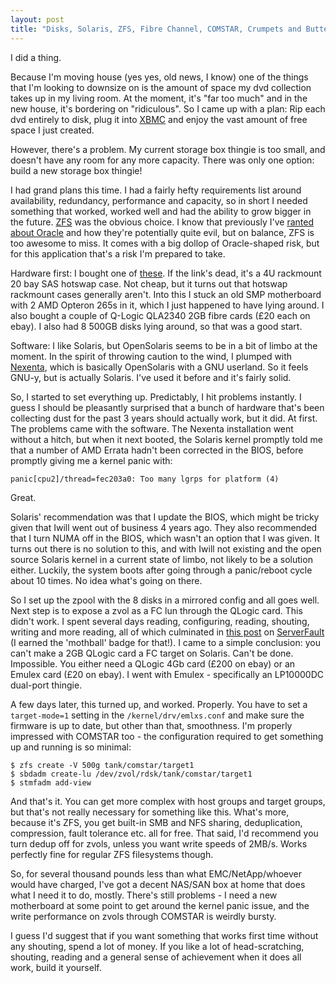 ```yaml
---
layout: post
title: "Disks, Solaris, ZFS, Fibre Channel, COMSTAR, Crumpets and Butter."
---
```

I did a thing.

Because I'm moving house (yes yes, old news, I know) one of the things that
I'm looking to downsize on is the amount of space my dvd collection takes up
in my living room. At the moment, it's "far too much" and in the new house,
it's bordering on "ridiculous". So I came up with a plan: Rip each dvd
entirely to disk, plug it into [XBMC][1] and enjoy the vast amount of free
space I just created.

However, there's a problem. My current storage box thingie is too small, and
doesn't have any room for any more capacity. There was only one option: build
a new storage box thingie!

I had grand plans this time. I had a fairly hefty requirements list around
availability, redundancy, performance and capacity, so in short I needed
something that worked, worked well and had the ability to grow bigger in the
future. [ZFS][2] was the obvious choice. I know that previously I've [ranted
about Oracle][3] and how they're potentially quite evil, but on balance, ZFS
is too awesome to miss. It comes with a big dollop of Oracle-shaped risk, but
for this application that's a risk I'm prepared to take.

Hardware first: I bought one of [these][4]. If the link's dead, it's a 4U
rackmount 20 bay SAS hotswap case. Not cheap, but it turns out that hotswap
rackmount cases generally aren't. Into this I stuck an old SMP motherboard
with 2 AMD Opteron 265s in it, which I just happened to have lying around. I
also bought a couple of Q-Logic QLA2340 2GB fibre cards (£20 each on ebay). I
also had 8 500GB disks lying around, so that was a good start.

Software: I like Solaris, but OpenSolaris seems to be in a bit of limbo at the
moment. In the spirit of throwing caution to the wind, I plumped with
[Nexenta][5], which is basically OpenSolaris with a GNU userland. So it feels
GNU-y, but is actually Solaris. I've used it before and it's fairly solid.

So, I started to set everything up. Predictably, I hit problems instantly. I
guess I should be pleasantly surprised that a bunch of hardware that's been
collecting dust for the past 3 years should actually work, but it did. At
first. The problems came with the software. The Nexenta installation went
without a hitch, but when it next booted, the Solaris kernel promptly told me
that a number of AMD Errata hadn't been corrected in the BIOS, before promptly
giving me a kernel panic with:

    panic[cpu2]/thread=fec203a0: Too many lgrps for platform (4)

Great.

Solaris' recommendation was that I update the BIOS, which might be tricky
given that Iwill went out of business 4 years ago. They also recommended that
I turn NUMA off in the BIOS, which wasn't an option that I was given. It turns
out there is no solution to this, and with Iwill not existing and the open
source Solaris kernel in a current state of limbo, not likely to be a solution
either. Luckily, the system boots after going through a panic/reboot cycle
about 10 times. No idea what's going on there.

So I set up the zpool with the 8 disks in a mirrored config and all goes well.
Next step is to expose a zvol as a FC lun through the QLogic card. This didn't
work. I spent several days reading, configuring, reading, shouting, writing
and more reading, all of which culminated in [this post][6] on
[ServerFault][7] (I earned the 'mothball' badge for that!). I came to a simple
conclusion: you can't make a 2GB QLogic card a FC target on Solaris. Can't be
done. Impossible. You either need a QLogic 4Gb card (£200 on ebay) or an
Emulex card (£20 on ebay). I went with Emulex - specifically an LP10000DC
dual-port thingie.

A few days later, this turned up, and worked. Properly. You have to set a
`target-mode=1` setting in the `/kernel/drv/emlxs.conf` and make sure the
firmware is up to date, but other than that, smoothness. I'm properly
impressed with COMSTAR too - the configuration required to get something up
and running is so minimal:

    $ zfs create -V 500g tank/comstar/target1
    $ sbdadm create-lu /dev/zvol/rdsk/tank/comstar/target1
    $ stmfadm add-view

And that's it. You can get more complex with host groups and target groups,
but that's not really necessary for something like this. What's more, because
it's ZFS, you get built-in SMB and NFS sharing, deduplication, compression,
fault tolerance etc. all for free. That said, I'd recommend you turn dedup off
for zvols, unless you want write speeds of 2MB/s. Works perfectly fine for
regular ZFS filesystems though.

So, for several thousand pounds less than what EMC/NetApp/whoever would have
charged, I've got a decent NAS/SAN box at home that does what I need it to do,
mostly. There's still problems - I need a new motherboard at some point to get
around the kernel panic issue, and the write performance on zvols through
COMSTAR is weirdly bursty.

I guess I'd suggest that if you want something that works first time without
any shouting, spend a lot of money. If you like a lot of head-scratching,
shouting, reading and a general sense of achievement when it does all work,
build it yourself.

   [1]: http://xbmc.org/

   [2]: http://en.wikipedia.org/wiki/ZFS

   [3]: /2010/11/03/django-awesomeness.html

   [4]: http://www.xcase.co.uk/X-Case-RM-420-Hotswap-4u-p/case-rm420.htm
(X-case RM420)

   [5]: http://nexenta.org/

   [6]: http://serverfault.com/questions/230427/solaris-fibre-channel-target-configure-qlogic-qla2340

   [7]: http://serverfault.com/

